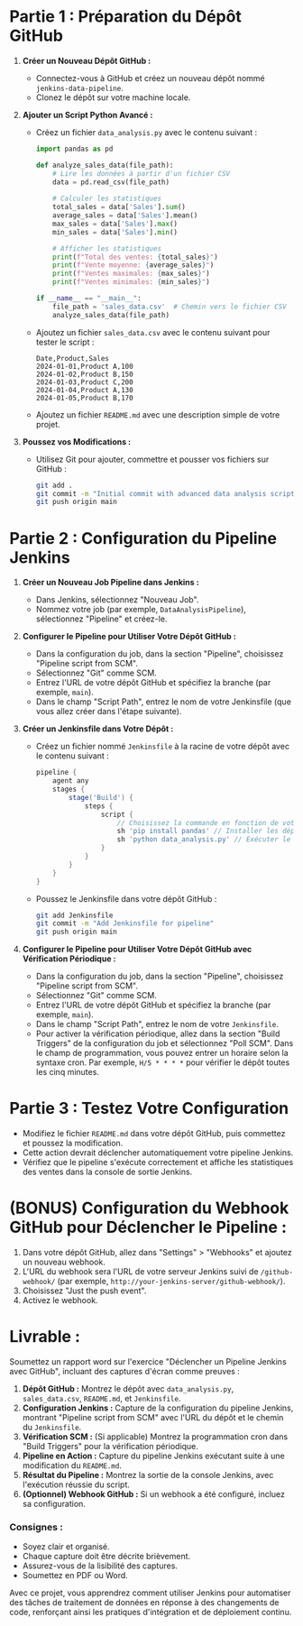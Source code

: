 # Partie 1 : Préparation du Dépôt GitHub
1. **Créer un Nouveau Dépôt GitHub :**
    - Connectez-vous à GitHub et créez un nouveau dépôt nommé `jenkins-data-pipeline`.
    - Clonez le dépôt sur votre machine locale.

2. **Ajouter un Script Python Avancé :**
    - Créez un fichier `data_analysis.py` avec le contenu suivant :
        ```python
        import pandas as pd

        def analyze_sales_data(file_path):
            # Lire les données à partir d'un fichier CSV
            data = pd.read_csv(file_path)
            
            # Calculer les statistiques
            total_sales = data['Sales'].sum()
            average_sales = data['Sales'].mean()
            max_sales = data['Sales'].max()
            min_sales = data['Sales'].min()

            # Afficher les statistiques
            print(f"Total des ventes: {total_sales}")
            print(f"Vente moyenne: {average_sales}")
            print(f"Ventes maximales: {max_sales}")
            print(f"Ventes minimales: {min_sales}")

        if __name__ == "__main__":
            file_path = 'sales_data.csv'  # Chemin vers le fichier CSV
            analyze_sales_data(file_path)
        ```
    - Ajoutez un fichier `sales_data.csv` avec le contenu suivant pour tester le script :
        ```csv
        Date,Product,Sales
        2024-01-01,Product A,100
        2024-01-02,Product B,150
        2024-01-03,Product C,200
        2024-01-04,Product A,130
        2024-01-05,Product B,170
        ```
    - Ajoutez un fichier `README.md` avec une description simple de votre projet.

3. **Poussez vos Modifications :**
    - Utilisez Git pour ajouter, commettre et pousser vos fichiers sur GitHub :
        ```sh
        git add .
        git commit -m "Initial commit with advanced data analysis script"
        git push origin main
        ```

# Partie 2 : Configuration du Pipeline Jenkins
1. **Créer un Nouveau Job Pipeline dans Jenkins :**
    - Dans Jenkins, sélectionnez "Nouveau Job".
    - Nommez votre job (par exemple, `DataAnalysisPipeline`), sélectionnez "Pipeline" et créez-le.

2. **Configurer le Pipeline pour Utiliser Votre Dépôt GitHub :**
    - Dans la configuration du job, dans la section "Pipeline", choisissez "Pipeline script from SCM".
    - Sélectionnez "Git" comme SCM.
    - Entrez l'URL de votre dépôt GitHub et spécifiez la branche (par exemple, `main`).
    - Dans le champ "Script Path", entrez le nom de votre Jenkinsfile (que vous allez créer dans l'étape suivante).

3. **Créer un Jenkinsfile dans Votre Dépôt :**
    - Créez un fichier nommé `Jenkinsfile` à la racine de votre dépôt avec le contenu suivant :
        ```groovy
        pipeline {
            agent any
            stages {
                stage('Build') {
                    steps {
                        script {
                            // Choisissez la commande en fonction de votre script
                            sh 'pip install pandas' // Installer les dépendances
                            sh 'python data_analysis.py' // Exécuter le script Python
                        }
                    }
                }
            }
        }
        ```
    - Poussez le Jenkinsfile dans votre dépôt GitHub :
        ```sh
        git add Jenkinsfile
        git commit -m "Add Jenkinsfile for pipeline"
        git push origin main
        ```

4. **Configurer le Pipeline pour Utiliser Votre Dépôt GitHub avec Vérification Périodique :**
    - Dans la configuration du job, dans la section "Pipeline", choisissez "Pipeline script from SCM".
    - Sélectionnez "Git" comme SCM.
    - Entrez l'URL de votre dépôt GitHub et spécifiez la branche (par exemple, `main`).
    - Dans le champ "Script Path", entrez le nom de votre `Jenkinsfile`.
    - Pour activer la vérification périodique, allez dans la section "Build Triggers" de la configuration du job et sélectionnez "Poll SCM". Dans le champ de programmation, vous pouvez entrer un horaire selon la syntaxe cron. Par exemple, `H/5 * * * *` pour vérifier le dépôt toutes les cinq minutes.

# Partie 3 : Testez Votre Configuration
- Modifiez le fichier `README.md` dans votre dépôt GitHub, puis commettez et poussez la modification.
- Cette action devrait déclencher automatiquement votre pipeline Jenkins.
- Vérifiez que le pipeline s'exécute correctement et affiche les statistiques des ventes dans la console de sortie Jenkins.

# (BONUS) Configuration du Webhook GitHub pour Déclencher le Pipeline :
1. Dans votre dépôt GitHub, allez dans "Settings" > "Webhooks" et ajoutez un nouveau webhook.
2. L'URL du webhook sera l'URL de votre serveur Jenkins suivi de `/github-webhook/` (par exemple, `http://your-jenkins-server/github-webhook/`).
3. Choisissez "Just the push event".
4. Activez le webhook.

# Livrable :
Soumettez un rapport word sur l'exercice "Déclencher un Pipeline Jenkins avec GitHub", incluant des captures d'écran comme preuves :

1. **Dépôt GitHub :** Montrez le dépôt avec `data_analysis.py`, `sales_data.csv`, `README.md`, et `Jenkinsfile`.
2. **Configuration Jenkins :** Capture de la configuration du pipeline Jenkins, montrant "Pipeline script from SCM" avec l'URL du dépôt et le chemin du `Jenkinsfile`.
3. **Vérification SCM :** (Si applicable) Montrez la programmation cron dans "Build Triggers" pour la vérification périodique.
4. **Pipeline en Action :** Capture du pipeline Jenkins exécutant suite à une modification du `README.md`.
5. **Résultat du Pipeline :** Montrez la sortie de la console Jenkins, avec l'exécution réussie du script.
6. **(Optionnel) Webhook GitHub :** Si un webhook a été configuré, incluez sa configuration.

### Consignes :
- Soyez clair et organisé.
- Chaque capture doit être décrite brièvement.
- Assurez-vous de la lisibilité des captures.
- Soumettez en PDF ou Word.

Avec ce projet, vous apprendrez comment utiliser Jenkins pour automatiser des tâches de traitement de données en réponse à des changements de code, renforçant ainsi les pratiques d'intégration et de déploiement continu.
